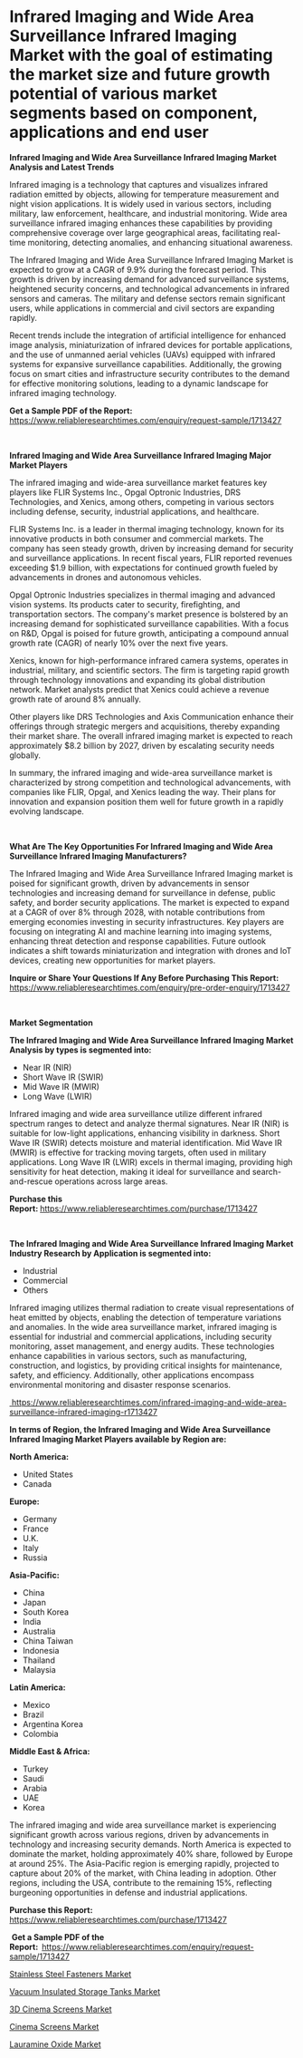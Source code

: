 <p><h1>Infrared Imaging and Wide Area Surveillance Infrared Imaging Market with the goal of estimating the market size and future growth potential of various market segments based on component, applications and end user</h1></p><p><strong>Infrared Imaging and Wide Area Surveillance Infrared Imaging Market Analysis and Latest Trends</strong></p>
<p><p>Infrared imaging is a technology that captures and visualizes infrared radiation emitted by objects, allowing for temperature measurement and night vision applications. It is widely used in various sectors, including military, law enforcement, healthcare, and industrial monitoring. Wide area surveillance infrared imaging enhances these capabilities by providing comprehensive coverage over large geographical areas, facilitating real-time monitoring, detecting anomalies, and enhancing situational awareness.</p><p>The Infrared Imaging and Wide Area Surveillance Infrared Imaging Market is expected to grow at a CAGR of 9.9% during the forecast period. This growth is driven by increasing demand for advanced surveillance systems, heightened security concerns, and technological advancements in infrared sensors and cameras. The military and defense sectors remain significant users, while applications in commercial and civil sectors are expanding rapidly. </p><p>Recent trends include the integration of artificial intelligence for enhanced image analysis, miniaturization of infrared devices for portable applications, and the use of unmanned aerial vehicles (UAVs) equipped with infrared systems for expansive surveillance capabilities. Additionally, the growing focus on smart cities and infrastructure security contributes to the demand for effective monitoring solutions, leading to a dynamic landscape for infrared imaging technology.</p></p>
<p><strong>Get a Sample PDF of the Report:&nbsp;</strong> <a href="https://www.reliableresearchtimes.com/enquiry/request-sample/1713427?utm_campaign=1626&utm_medium=2&utm_source=Github&utm_content=ia&utm_term=22102024&utm_id=infrared-imaging-and-wide-area-surveillance-infrared-imaging">https://www.reliableresearchtimes.com/enquiry/request-sample/1713427</a></p>
<p>&nbsp;</p>
<p><strong>Infrared Imaging and Wide Area Surveillance Infrared Imaging Major Market Players</strong></p>
<p><p>The infrared imaging and wide-area surveillance market features key players like FLIR Systems Inc., Opgal Optronic Industries, DRS Technologies, and Xenics, among others, competing in various sectors including defense, security, industrial applications, and healthcare. </p><p>FLIR Systems Inc. is a leader in thermal imaging technology, known for its innovative products in both consumer and commercial markets. The company has seen steady growth, driven by increasing demand for security and surveillance applications. In recent fiscal years, FLIR reported revenues exceeding $1.9 billion, with expectations for continued growth fueled by advancements in drones and autonomous vehicles.</p><p>Opgal Optronic Industries specializes in thermal imaging and advanced vision systems. Its products cater to security, firefighting, and transportation sectors. The company's market presence is bolstered by an increasing demand for sophisticated surveillance capabilities. With a focus on R&D, Opgal is poised for future growth, anticipating a compound annual growth rate (CAGR) of nearly 10% over the next five years.</p><p>Xenics, known for high-performance infrared camera systems, operates in industrial, military, and scientific sectors. The firm is targeting rapid growth through technology innovations and expanding its global distribution network. Market analysts predict that Xenics could achieve a revenue growth rate of around 8% annually.</p><p>Other players like DRS Technologies and Axis Communication enhance their offerings through strategic mergers and acquisitions, thereby expanding their market share. The overall infrared imaging market is expected to reach approximately $8.2 billion by 2027, driven by escalating security needs globally.</p><p>In summary, the infrared imaging and wide-area surveillance market is characterized by strong competition and technological advancements, with companies like FLIR, Opgal, and Xenics leading the way. Their plans for innovation and expansion position them well for future growth in a rapidly evolving landscape.</p></p>
<p>&nbsp;</p>
<p><strong>What Are The Key Opportunities For Infrared Imaging and Wide Area Surveillance Infrared Imaging Manufacturers?</strong></p>
<p><p>The Infrared Imaging and Wide Area Surveillance Infrared Imaging market is poised for significant growth, driven by advancements in sensor technologies and increasing demand for surveillance in defense, public safety, and border security applications. The market is expected to expand at a CAGR of over 8% through 2028, with notable contributions from emerging economies investing in security infrastructures. Key players are focusing on integrating AI and machine learning into imaging systems, enhancing threat detection and response capabilities. Future outlook indicates a shift towards miniaturization and integration with drones and IoT devices, creating new opportunities for market players.</p></p>
<p><strong>Inquire or Share Your Questions If Any Before Purchasing This Report:</strong> <a href="https://www.reliableresearchtimes.com/enquiry/pre-order-enquiry/1713427?utm_campaign=1626&utm_medium=2&utm_source=Github&utm_content=ia&utm_term=22102024&utm_id=infrared-imaging-and-wide-area-surveillance-infrared-imaging">https://www.reliableresearchtimes.com/enquiry/pre-order-enquiry/1713427</a></p>
<p>&nbsp;</p>
<p><strong>Market Segmentation</strong></p>
<p><strong>The Infrared Imaging and Wide Area Surveillance Infrared Imaging Market Analysis by types is segmented into:</strong></p>
<p><ul><li>Near IR (NIR)</li><li>Short Wave IR (SWIR)</li><li>Mid Wave IR (MWIR)</li><li>Long Wave (LWIR)</li></ul></p>
<p><p>Infrared imaging and wide area surveillance utilize different infrared spectrum ranges to detect and analyze thermal signatures. Near IR (NIR) is suitable for low-light applications, enhancing visibility in darkness. Short Wave IR (SWIR) detects moisture and material identification. Mid Wave IR (MWIR) is effective for tracking moving targets, often used in military applications. Long Wave IR (LWIR) excels in thermal imaging, providing high sensitivity for heat detection, making it ideal for surveillance and search-and-rescue operations across large areas.</p></p>
<p><strong>Purchase this Report:&nbsp;</strong><a href="https://www.reliableresearchtimes.com/purchase/1713427?utm_campaign=1626&utm_medium=2&utm_source=Github&utm_content=ia&utm_term=22102024&utm_id=infrared-imaging-and-wide-area-surveillance-infrared-imaging">https://www.reliableresearchtimes.com/purchase/1713427</a></p>
<p>&nbsp;</p>
<p><strong>The Infrared Imaging and Wide Area Surveillance Infrared Imaging Market Industry Research by Application is segmented into:</strong></p>
<p><ul><li>Industrial</li><li>Commercial</li><li>Others</li></ul></p>
<p><p>Infrared imaging utilizes thermal radiation to create visual representations of heat emitted by objects, enabling the detection of temperature variations and anomalies. In the wide area surveillance market, infrared imaging is essential for industrial and commercial applications, including security monitoring, asset management, and energy audits. These technologies enhance capabilities in various sectors, such as manufacturing, construction, and logistics, by providing critical insights for maintenance, safety, and efficiency. Additionally, other applications encompass environmental monitoring and disaster response scenarios.</p></p>
<p><a href="https://www.reliableresearchtimes.com/infrared-imaging-and-wide-area-surveillance-infrared-imaging-r1713427?utm_campaign=1626&utm_medium=2&utm_source=Github&utm_content=ia&utm_term=22102024&utm_id=infrared-imaging-and-wide-area-surveillance-infrared-imaging">&nbsp;https://www.reliableresearchtimes.com/infrared-imaging-and-wide-area-surveillance-infrared-imaging-r1713427</a></p>
<p><strong>In terms of Region, the Infrared Imaging and Wide Area Surveillance Infrared Imaging Market Players available by Region are:</strong></p>
<p>
    <p> <strong> North America: </strong>
        <ul>
            <li>United States</li>
            <li>Canada</li>
        </ul>
        </p> 
    <p> <strong> Europe: </strong>
        <ul>
            <li>Germany</li>
            <li>France</li>
            <li>U.K.</li>
            <li>Italy</li>
            <li>Russia</li>
        </ul>
        </p> 
    <p> <strong> Asia-Pacific: </strong>
        <ul>
            <li>China</li>
            <li>Japan</li>
            <li>South Korea</li>
            <li>India</li>
            <li>Australia</li>
            <li>China Taiwan</li>
            <li>Indonesia</li>
            <li>Thailand</li>
            <li>Malaysia</li>
        </ul>
        </p> 
    <p> <strong> Latin America: </strong>
        <ul>
            <li>Mexico</li>
            <li>Brazil</li>
            <li>Argentina Korea</li>
            <li>Colombia</li>
        </ul>
        </p> 
    <p> <strong> Middle East & Africa: </strong>
        <ul>
            <li>Turkey</li>
            <li>Saudi</li>
            <li>Arabia</li>
            <li>UAE</li>
            <li>Korea</li>
        </ul>
    </p>
    </p>
<p><p>The infrared imaging and wide area surveillance market is experiencing significant growth across various regions, driven by advancements in technology and increasing security demands. North America is expected to dominate the market, holding approximately 40% share, followed by Europe at around 25%. The Asia-Pacific region is emerging rapidly, projected to capture about 20% of the market, with China leading in adoption. Other regions, including the USA, contribute to the remaining 15%, reflecting burgeoning opportunities in defense and industrial applications.</p></p>
<p><strong>Purchase this Report: </strong><a href="https://www.reliableresearchtimes.com/purchase/1713427?utm_campaign=1626&utm_medium=2&utm_source=Github&utm_content=ia&utm_term=22102024&utm_id=infrared-imaging-and-wide-area-surveillance-infrared-imaging">https://www.reliableresearchtimes.com/purchase/1713427</a></p>
<p>&nbsp;<strong>Get a Sample PDF of the Report:&nbsp;&nbsp;</strong><a href="https://www.reliableresearchtimes.com/enquiry/request-sample/1713427?utm_campaign=1626&utm_medium=2&utm_source=Github&utm_content=ia&utm_term=22102024&utm_id=infrared-imaging-and-wide-area-surveillance-infrared-imaging">https://www.reliableresearchtimes.com/enquiry/request-sample/1713427</a></p>
<p><strong></strong></p>
<p><p><a href="https://www.linkedin.com/pulse/global-stainless-steel-fasteners-market-pulse-trends-growth-ecmic?utm_campaign=1626&utm_medium=2&utm_source=Github&utm_content=ia&utm_term=22102024&utm_id=infrared-imaging-and-wide-area-surveillance-infrared-imaging">Stainless Steel Fasteners Market</a></p><p><a href="https://www.linkedin.com/pulse/strategic-insights-global-vacuum-insulated-storage-tanks-market-sifkf?utm_campaign=1626&utm_medium=2&utm_source=Github&utm_content=ia&utm_term=22102024&utm_id=infrared-imaging-and-wide-area-surveillance-infrared-imaging">Vacuum Insulated Storage Tanks Market</a></p><p><a href="https://www.linkedin.com/pulse/3d-cinema-screens-sector-surge-99-growth-roadmap-2031-zmzgc?utm_campaign=1626&utm_medium=2&utm_source=Github&utm_content=ia&utm_term=22102024&utm_id=infrared-imaging-and-wide-area-surveillance-infrared-imaging">3D Cinema Screens Market</a></p><p><a href="https://www.linkedin.com/pulse/market-insights-global-cinema-screens-forecast-innovation-stutc?utm_campaign=1626&utm_medium=2&utm_source=Github&utm_content=ia&utm_term=22102024&utm_id=infrared-imaging-and-wide-area-surveillance-infrared-imaging">Cinema Screens Market</a></p><p><a href="https://www.linkedin.com/pulse/trends-global-lauramine-oxide-market-forecast-analysis-2024-fkpjf?utm_campaign=1626&utm_medium=2&utm_source=Github&utm_content=ia&utm_term=22102024&utm_id=infrared-imaging-and-wide-area-surveillance-infrared-imaging">Lauramine Oxide Market</a></p></p>